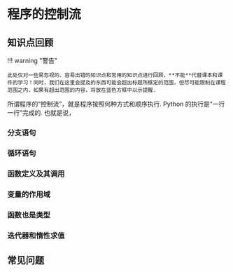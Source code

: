 # 程序的控制流

## 知识点回顾

!!! warning "警告"

    此处仅对一些易忽视的、容易出错的知识点和常用的知识点进行回顾，**不能**代替课本和课件的学习！同时，我们在这里会提及的东西可能会超出标题所框定的范围，但尽可能限制在课程范围之内，如果有超出范围的内容，将放在蓝色方框中以示提醒.

所谓程序的“控制流”，就是程序按照何种方式和顺序执行. Python 的执行是“一行一行”完成的. 也就是说，

### 分支语句

### 循环语句

### 函数定义及其调用

### 变量的作用域

### 函数也是类型

### 迭代器和惰性求值

## 常见问题

